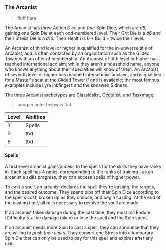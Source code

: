 ### The Arcanist

> fluff here

The Arcanist has *three* Action Dice and *four* Spin Dice, which are *d6,* gaining one Spin Die at each odd-numbered level. Their Grit Die is a *d6* and their Stress Die is a *d10*. Their Health is 6 + Build + twice their level.

An Arcanist of third level or higher is qualified for the in-universe title of Arcanist, and is often contacted by an organization such as the Gilded Tower with an offer of membership. An Arcanist of fifth level or higher has reached international acclaim; while they aren't a household name, anyone who knows anything about their specialties will know of them. An Arcanist of seventh level or higher has reached intersomnial acclaim, and is qualified for a Master's seat at the Gilded Tower if one is available; the most famous examples include Lyra Inkfingers and the konawen Sidhean.

The three Arcanist archetypes are [Classicalist](https://github.com/morganmayday/tayen-core/blob/main/archetypes/arcanist/classicalist.md), [Occultist](https://github.com/morganmayday/tayen-core/blob/main/archetypes/arcanist/occultist.md), and [Taskmage](https://github.com/morganmayday/tayen-core/blob/main/archetypes/arcanist/taskmage.md).

> morgan note: below is tbd

| Level | Abilities |
| ----- | --------- |
| 1 | Spells |
| 5 | tbd |
| 8 | tbd |

#### Spells
A first-level arcanist gains access to the spells for the skills they have ranks in. Each spell has 4 ranks, corresponding to the ranks of training--as an arcanist's skills progress, they can access spells of higher power.

To cast a spell, an arcanist declares the spell they're casting, the targets, and the desired outcome. They spend pips off their Spin Dice according to the spell's cost, broken up as they choose, and begin casting. At the end of the casting time, all rolls necessary to resolve the spell are made.

If an arcanist takes damage during the cast time, they must roll Endure (Difficulty 5 + the damage taken) or lose the spell and the Spin spent.

If an arcanist needs more Spin to cast a spell, they can announce that they are willing to _push their limits._ They convert one Stress into a temporary Spin Die that can only be used to pay for this spell and expires after any use.
